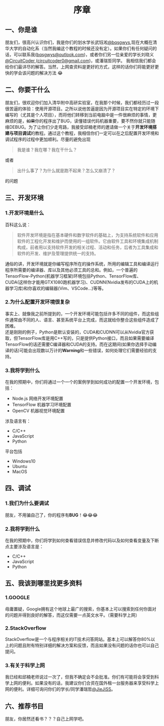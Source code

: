 # <center>序章</center>

##  一、你是谁 
朋友们，很高兴认识你们，我是你们的划水学长武钰淞<u>@bqsgwys</u>,现在大概在清华大学的自动化系（当然我编这个教程的时候还没有定）。如果你们有任何疑问的话，可以联系我(bqsgwys@outlook.com)，或者你们另一位亲爱的学长刘晓义<u> @CircuitCoder </u>(circuitcoder0@gmail.com)，或潘瑞哲同学。 我相信我们都会给你们最详尽的解答。当然，上网查资料是更好的方式，这样的话你们将能更好更快的学会该问题的解决方法 &#x1F602;

##  二、你要干什么
朋友们，很欢迎你们加入清华附中高研实验室，在我那个时候，我们都经历过一段很苦逼的体验：使用开源项目。之所以说他苦逼是因为开源项目实在特定的环境下编写的（尤其是个人项目），而将他们转移到当前电脑中是一件很麻烦的事情，更麻烦的是，~~如果~~你的程序出了BUG，读懂错误代码机器重要，要不然你就只能随缘DEBUG。为了让你们少走弯路，我接受邱楠老师的邀请做一个关于**开发环境搭建与项目调试**的教程。通过这个教程，我相信你们一定可以在之后配置开发环境和调试程序的过程中更加顺利。尽量的避免出现
>我是谁？我在哪？我在干什么？

或者
>出什么事了？为什么就是跑不起来？怎么又崩溃了？

的问题


##  三、开发环境
### 1.开发环境是什么
百科这么说：
>软件开发环境是指在基本硬件和数字软件的基础上，为支持系统软件和应用软件的工程化开发和维护而使用的一组软件。它由软件工具和环境集成机制构成，前者用以支持软件开发的相关过程、活动和任务，后者为工具集成和软件的开发、维护及管理提供统一的支持。

通俗的讲，开发环境就是你编写程序所在的操作系统，所用的编辑工具和编译运行程序所需要的编译器、库以及其他必须工具的总和。例如，一个普遍的TensorFlow-Python(机器学习框架)环境包括Python、TensorFlow库、CUDA(这样你才能用GTX1080跑机器学习)、CUDNN(Nvidia发布的CUDA上的机器学习库)和你喜欢的编辑器(Vim、VSCode...)等等。

### 2.为什么配置开发环境很复杂
事实上、就像我之前所提到的，一个开发环境可能包括许多不同的组件，而这些组件通常由不同的人、语言、甚至系统平台上完成，而这就给你整合这些组件造成了困难。<br>
还是刚刚的例子，Python是默认安装的，CUDA和CUDNN可以从Nvidia官方获取，但TensorFlow库是用C\+\+写的，只是提供Python接口，而且如果需要编译TensorFlow的话还需要C编译器和CUDA的支持。而在这期间(如果你选择手动编译的话)可能会出现数以万计的**Warning**和一些错误，如何处理它们需要经验的支持。

### 3.我将学到什么
在我的预期中，你们将通过一个一个的案例学到如何成功的配置一个开发环境，包括：
- Node.js 网络开发环境配置
- TensorFlow 机器学习环境配置
- OpenCV 机器视觉环境配置

涉及语言有：
- C/C\+\+
- JavaScript
- Python

平台包括
- Windows10
- Ubuntu
- MacOS

##  四、调试
### 1.我们为什么要调试
朋友，不用骗自己了，你的程序有**BUG**！&#x1F602;&#x1F602;&#x1F602;

### 2.我将学到什么
在我的预期中，你们将学到如何查看错误信息并修改代码以及如何查看变量及下断点主要涉及语言是：
- C/C\+\+
- JavaScript
- Python

##  五、我该到哪里找更多资料
### 1.GOOGLE
毋庸置疑，Google拥有这个地球上最广的搜索，你基本上可以搜索到任何你面对的问题并得到良好的解答，而这仅需要一点英文水平。（需要科学上网）
### 2.StackOverflow
StackOverflow是一个与程序相关的IT技术问答网站。基本上可以解答你80%以上的问题且附有特别详细的解决方案和反馈，而且如果没有问题的话你也可以自己提问。
### 3.有关于科学上网
我已经和邱楠老师说过一次了，但我不确定会不会批准。你们有可能将会享受到科学上网的便利。如果没有的话，我建议你们合资在国外租一台服务器来享受科学上网的便利。详细可询问你们的学长/同学潘瑞哲<u>@JieJiSS</u>。

##  六、推荐书目
朋友，你居然还看书？？？自己上网学吧。